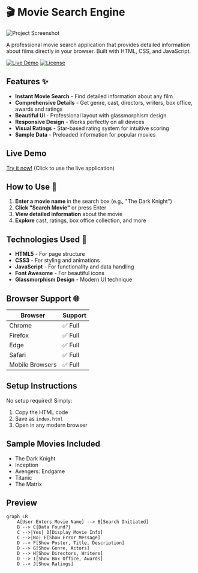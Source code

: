 # 🎬 Movie Search Engine

![Project Screenshot](https://www.mediafire.com/convkey/c72e/s9d2u0yd29lt32l7g.jpg)

A professional movie search application that provides detailed information about films directly in your browser. Built with HTML, CSS, and JavaScript.

[![Live Demo](https://img.shields.io/badge/Live-Demo-brightgreen?style=for-the-badge)](#live-demo)
[![License](https://img.shields.io/badge/License-MIT-blue?style=for-the-badge)](#license)

## Features ✨

- **Instant Movie Search** - Find detailed information about any film
- **Comprehensive Details** - Get genre, cast, directors, writers, box office, awards and ratings
- **Beautiful UI** - Professional layout with glassmorphism design
- **Responsive Design** - Works perfectly on all devices
- **Visual Ratings** - Star-based rating system for intuitive scoring
- **Sample Data** - Preloaded information for popular movies

## Live Demo

[Try it now!](https://mrp44rth.github.io/movie) (Click to use the live application)

## How to Use 🚀

1. **Enter a movie name** in the search box (e.g., "The Dark Knight")
2. **Click "Search Movie"** or press Enter
3. **View detailed information** about the movie
4. **Explore** cast, ratings, box office collection, and more

## Technologies Used 🔧

- **HTML5** - For page structure
- **CSS3** - For styling and animations
- **JavaScript** - For functionality and data handling
- **Font Awesome** - For beautiful icons
- **Glassmorphism Design** - Modern UI technique

## Browser Support 🌐

| Browser | Support |
|---------|---------|
| Chrome  | ✅ Full |
| Firefox | ✅ Full |
| Edge    | ✅ Full |
| Safari  | ✅ Full |
| Mobile Browsers | ✅ Full |

## Setup Instructions

No setup required! Simply:

1. Copy the HTML code
2. Save as `index.html`
3. Open in any modern browser

## Sample Movies Included

- The Dark Knight
- Inception
- Avengers: Endgame
- Titanic
- The Matrix

## Preview

```mermaid
graph LR
    A[User Enters Movie Name] --> B[Search Initiated]
    B --> C{Data Found?}
    C -->|Yes| D[Display Movie Info]
    C -->|No| E[Show Error Message]
    D --> F[Show Poster, Title, Description]
    D --> G[Show Genre, Actors]
    D --> H[Show Directors, Writers]
    D --> I[Show Box Office, Awards]
    D --> J[Show Ratings]
